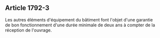 Article 1792-3
----
Les autres éléments d'équipement du bâtiment font l'objet d'une garantie de bon
fonctionnement d'une durée minimale de deux ans à compter de la réception de
l'ouvrage.
